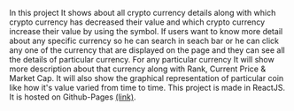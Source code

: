 In this project It shows about all crypto currency details along with which crypto currency has decreased their value and which crypto currency increase their value by using the symbol. If users want to know more detail about any specific currency so he can search in seach bar or he can click any one of the currency that are displayed on the page and they can see all the details of particular currency. For any particular currency It will show more description about that currency along with Rank, Current Price & Market Cap. It will also show the graphical representation of particular coin like how it's value varied from time to time.
 This project is made in ReactJS.
It is hosted on Github-Pages [(link)](https://entertainment-hub-ankit.netlify.app/).
